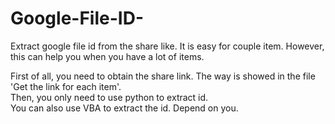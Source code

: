 # Google-File-ID-
Extract google file id from the share like. It is easy for couple item. However, this can help you when you have a lot of items. 


First of all, you need to obtain the share link. The way is showed in the file 'Get the link for each item'.  
Then, you only need to use python to extract id.  
You can also use VBA to extract the id. Depend on you.  
